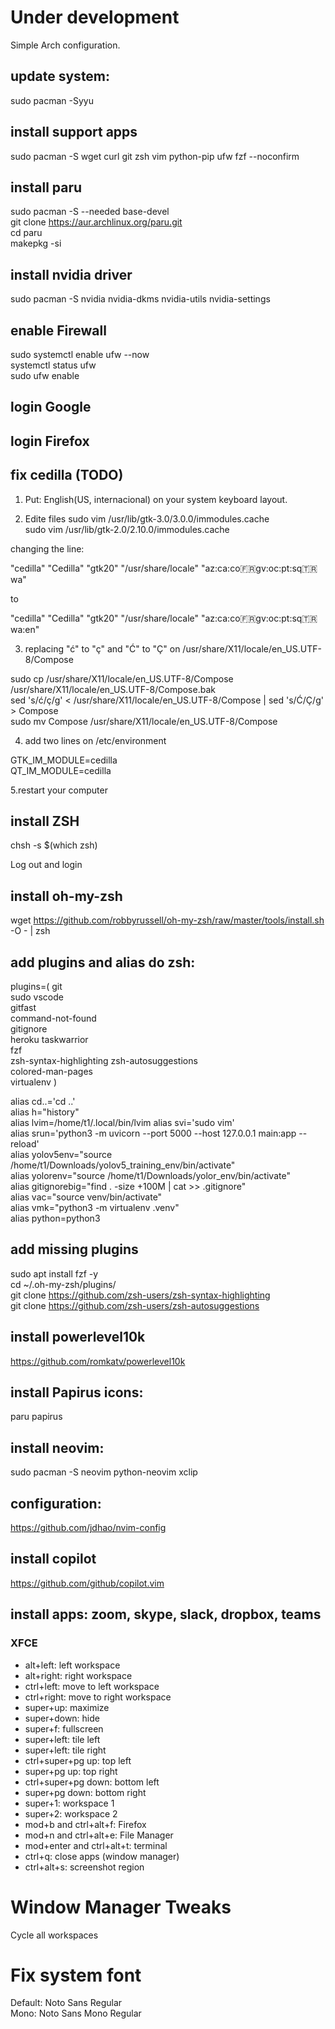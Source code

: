 # Under development

Simple Arch configuration.

## update system:

sudo pacman -Syyu

## install support apps

sudo pacman -S wget curl git zsh vim python-pip ufw fzf --noconfirm

## install paru

sudo pacman -S --needed base-devel  
git clone https://aur.archlinux.org/paru.git  
cd paru  
makepkg -si  

## install nvidia driver

sudo pacman -S nvidia nvidia-dkms nvidia-utils nvidia-settings

## enable Firewall

sudo systemctl enable ufw --now  
systemctl status ufw  
sudo ufw enable

## login Google

## login Firefox

## fix cedilla (TODO)

1. Put: English(US, internacional) on your system keyboard layout.

2. Edite files
sudo vim /usr/lib/gtk-3.0/3.0.0/immodules.cache  
sudo vim /usr/lib/gtk-2.0/2.10.0/immodules.cache

changing the line:

"cedilla" "Cedilla" "gtk20" "/usr/share/locale" "az:ca:co:fr:gv:oc:pt:sq:tr:wa"

to

"cedilla" "Cedilla" "gtk20" "/usr/share/locale" "az:ca:co:fr:gv:oc:pt:sq:tr:wa:en"

3. replacing "ć" to "ç" and "Ć" to "Ç" on /usr/share/X11/locale/en_US.UTF-8/Compose

sudo cp /usr/share/X11/locale/en_US.UTF-8/Compose /usr/share/X11/locale/en_US.UTF-8/Compose.bak  
sed 's/ć/ç/g' < /usr/share/X11/locale/en_US.UTF-8/Compose | sed 's/Ć/Ç/g' > Compose  
sudo mv Compose /usr/share/X11/locale/en_US.UTF-8/Compose

4. add two lines on /etc/environment

GTK_IM_MODULE=cedilla  
QT_IM_MODULE=cedilla

5.restart your computer

## install ZSH
  
chsh -s $(which zsh)

Log out and login

## install oh-my-zsh

wget https://github.com/robbyrussell/oh-my-zsh/raw/master/tools/install.sh -O - | zsh

## add plugins and alias do zsh:

plugins=(
    git  
    sudo
    vscode  
    gitfast  
    command-not-found  
    gitignore  
    heroku
    taskwarrior  
    fzf  
    zsh-syntax-highlighting
    zsh-autosuggestions  
    colored-man-pages  
    virtualenv
)

alias cd..='cd ..'  
alias h="history"  
alias lvim=/home/t1/.local/bin/lvim
alias svi='sudo vim'  
alias srun='python3 -m uvicorn --port 5000 --host 127.0.0.1 main:app --reload'  
alias yolov5env="source /home/t1/Downloads/yolov5_training_env/bin/activate"  
alias yolorenv="source /home/t1/Downloads/yolor_env/bin/activate"  
alias gitignorebig="find . -size +100M | cat >> .gitignore"  
alias vac="source venv/bin/activate"  
alias vmk="python3 -m virtualenv .venv"  
alias python=python3

## add missing plugins

sudo apt install fzf -y  
cd ~/.oh-my-zsh/plugins/  
git clone https://github.com/zsh-users/zsh-syntax-highlighting  
git clone https://github.com/zsh-users/zsh-autosuggestions

## install powerlevel10k

https://github.com/romkatv/powerlevel10k

## install Papirus icons:

paru papirus

## install neovim:

sudo pacman -S neovim python-neovim xclip

## configuration:

https://github.com/jdhao/nvim-config

## install copilot

https://github.com/github/copilot.vim

## install apps: zoom, skype, slack, dropbox, teams

### XFCE
- alt+left: left workspace
- alt+right: right workspace
- ctrl+left: move to left workspace
- ctrl+right: move to right workspace
- super+up: maximize
- super+down: hide
- super+f: fullscreen
- super+left: tile left
- super+left: tile right
- ctrl+super+pg up: top left
- super+pg up: top right
- ctrl+super+pg down: bottom left
- super+pg down: bottom right
- super+1: workspace 1
- super+2: workspace 2
- mod+b and ctrl+alt+f: Firefox
- mod+n and ctrl+alt+e: File Manager
- mod+enter and ctrl+alt+t: terminal
- ctrl+q: close apps (window manager)
- ctrl+alt+s: screenshot region

# Window Manager Tweaks

Cycle all workspaces

# Fix system font
Default: Noto Sans Regular  
Mono: Noto Sans Mono Regular  
